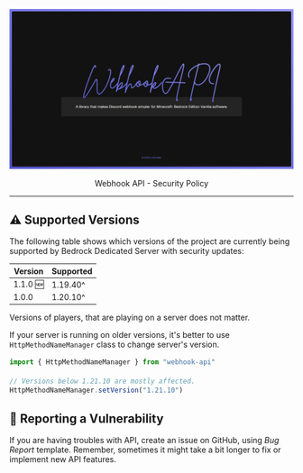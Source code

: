 ![Banner](./.github/assets/banner.png)

<p align="center">
    Webhook API - Security Policy
</p>

---

## ⚠️ Supported Versions

The following table shows which versions of the project are currently being supported by Bedrock Dedicated Server with security updates:

| Version  | Supported |
| -------- | --------- |
| 1.1.0 🆕 | 1.19.40^  |
| 1.0.0    | 1.20.10^  |

Versions of players, that are playing on a server does not matter.

If your server is running on older versions, it's better to use `HttpMethodNameManager` class to change server's version.

```ts
import { HttpMethodNameManager } from "webhook-api"

// Versions below 1.21.10 are mostly affected.
HttpMethodNameManager.setVersion("1.21.10")
```

## 🔎 Reporting a Vulnerability

If you are having troubles with API, create an issue on GitHub, using _Bug Report_ template. Remember, sometimes it might take a bit longer to fix or implement new API features.
